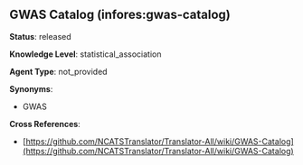 [//]: # (DO NOT MANUALLY EDIT THIS FILE. IT IS GENERATED FROM A TEMPLATE.)

## GWAS Catalog (infores:gwas-catalog)

**Status**: released
  
**Knowledge Level**: statistical_association
  
**Agent Type**: not_provided

**Synonyms**:

- GWAS

**Cross References**:

- [https://github.com/NCATSTranslator/Translator-All/wiki/GWAS-Catalog](https://github.com/NCATSTranslator/Translator-All/wiki/GWAS-Catalog)

